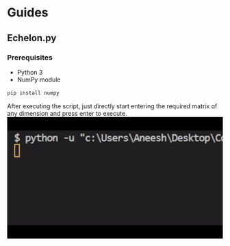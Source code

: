 
# Guides

## Echelon.py

### Prerequisites

- Python 3
- NumPy module

```bash
pip install numpy
```
    
After executing the script, 
just directly start entering the required matrix of any dimension and press enter to execute.
![Alt Text](README_FILES/tutorial_echelon.gif)


